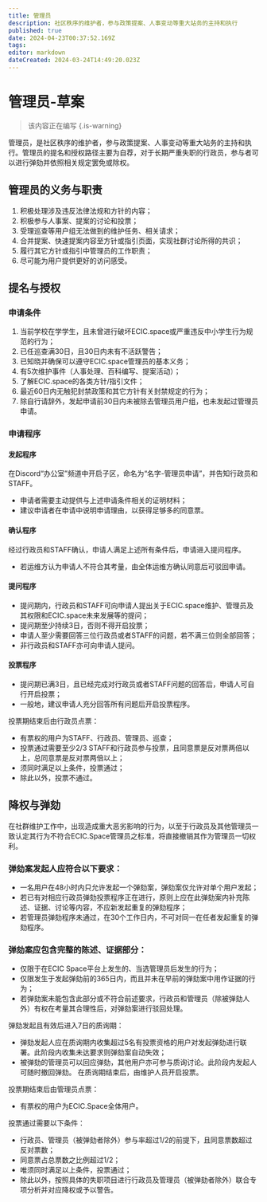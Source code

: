 ```yaml
---
title: 管理员
description: 社区秩序的维护者，参与政策提案、人事变动等重大站务的主持和执行
published: true
date: 2024-04-23T00:37:52.169Z
tags: 
editor: markdown
dateCreated: 2024-03-24T14:49:20.023Z
---
```


# 管理员-草案
> 该内容正在编写
{.is-warning}

管理员，是社区秩序的维护者，参与政策提案、人事变动等重大站务的主持和执行。管理员的提名和授权路径主要为自荐，对于长期严重失职的行政员，参与者可以进行弹劾并依照相关规定罢免或除权。

## 管理员的义务与职责
1. 积极处理涉及违反法律法规和方针的内容；
2. 积极参与人事案、提案的讨论和投票；
3. 受理巡查等用户组无法做到的维护任务、相关请求；
4. 合并提案、快速提案内容至方针或指引页面，实现社群讨论所得的共识；
5. 履行其它方针或指引中管理员的工作职责；
6. 尽可能为用户提供更好的访问感受。

## 提名与授权
### 申请条件
1. 当前学校在学学生，且未曾进行破坏ECIC.space或严重违反中小学生行为规范的行为；
2. 已任巡查满30日，且30日内未有不活跃警告；
3. 已知晓并确保可以遵守ECIC.space管理员的基本义务；
4. 有5次维护事件（人事处理、百科编写、提案活动）；
5. 了解ECIC.space的各类方针/指引文件；
6. 最近60日内无触犯封禁政策和其它方针有关封禁规定的行为；
7. 除自行请辞外，发起申请前30日内未被除去管理员用户组，也未发起过管理员申请。

### 申请程序
#### 发起程序
在Discord“办公室”频道中开启子区，命名为“名字-管理员申请”，并告知行政员和STAFF。
- 申请者需要主动提供与上述申请条件相关的证明材料；
- 建议申请者在申请中说明申请理由，以获得足够多的同意票。

#### 确认程序
经过行政员和STAFF确认，申请人满足上述所有条件后，申请进入提问程序。
- 若运维方认为申请人不符合其考量，由全体运维方确认同意后可驳回申请。

#### 提问程序
- 提问期内，行政员和STAFF可向申请人提出关于ECIC.space维护、管理员及其权限和ECIC.space未来发展等的提问；
- 提问期至少持续3日，否则不得开启投票；
- 申请人至少需要回答三位行政员或者STAFF的问题，若不满三位则全部回答；
- 非行政员和STAFF亦可向申请人提问。

#### 投票程序
- 提问期已满3日，且已经完成对行政员或者STAFF问题的回答后，申请人可自行开启投票；
- 一般地，建议申请人充分回答所有问题后开启投票程序。

投票期结束后由行政员点票：
- 有票权的用户为STAFF、行政员、管理员、巡查；
- 投票通过需要至少2/3 STAFF和行政员参与投票，且同意票是反对票两倍以上，总同意票是反对票两倍以上；
- 须同时满足以上条件，投票通过；
- 除此以外，投票不通过。

## 降权与弹劾
在社群维护工作中，出现造成重大恶劣影响的行为，以至于行政员及其他管理员一致认定其行为不符合ECIC.Space管理员之标准，将直接撤销其作为管理员一切权利。

### 弹劾案发起人应符合以下要求：
- 一名用户在48小时内只允许发起一个弹劾案，弹劾案仅允许对单个用户发起；
- 若已有对相应行政员弹劾投票程序正在进行，原则上应在此弹劾案内补充陈述、证据、讨论等内容，不应新发起重复的弹劾程序；
- 若管理员弹劾程序未通过，在30个工作日内，不可对同一在任者发起重复的弹劾程序。

### 弹劾案应包含完整的陈述、证据部分：
- 仅限于在ECIC Space平台上发生的、当选管理员后发生的行为；
- 仅限发生于发起弹劾前的365日内，而且并未在早前的弹劾案中用作证据的行为；
- 若弹劾案未能包含此部分或不符合前述要求，行政员和管理员（除被弹劾人外）有权在考量其合理性后，对弹劾案进行驳回处理。

弹劾发起且有效后进入7日的质询期：
- 弹劾发起人应在质询期内收集超过5名有投票资格的用户对发起弹劾进行联署。此阶段内收集未达要求则弹劾案自动失效；
- 被弹劾的管理员可以回应弹劾，其他用户亦可参与质询讨论。此阶段内发起人可随时撤回弹劾。
在质询期结束后，由维护人员开启投票。

投票期结束后由管理员点票：
- 有票权的用户为ECIC.Space全体用户。

投票通过需要以下条件：
- 行政员、管理员（被弹劾者除外）参与率超过1/2的前提下，且同意票数超过反对票数；
- 同意票占总票数之比例超过1/2；
- 唯须同时满足以上条件，投票通过；
- 除此以外，按照具体的失职项目进行行政员及管理员（被弹劾者除外）联合专项分析并对应降权或予以警告。
